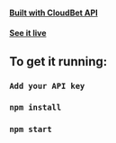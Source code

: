 #### [Built with CloudBet API](https://www.cloudbet.com/api/)

#### [See it live]((https://bet365-clone.vercel.app/))

## To get it running:

### `Add your API key`

### `npm install`

### `npm start`




